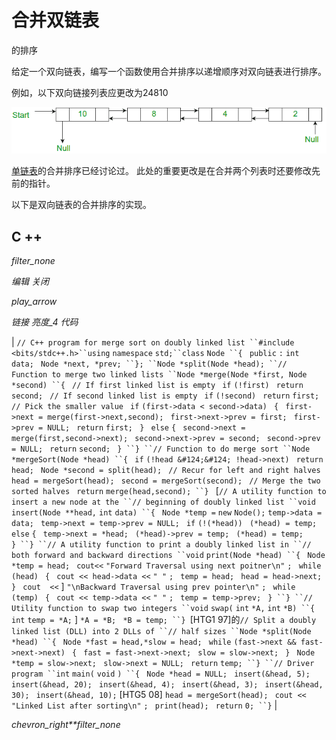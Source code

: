 # 合并双链表

的排序

给定一个双向链表，编写一个函数使用合并排序以递增顺序对双向链表进行排序。

例如，以下双向链接列表应更改为24810

![](img/61dcfe5f15a4317c70a1bea6d144f1b2.png)

[单链表](https://www.geeksforgeeks.org/merge-sort-for-linked-list/)的合并排序已经讨论过。 此处的重要更改是在合并两个列表时还要修改先前的指针。

以下是双向链表的合并排序的实现。

## C ++

*filter_none*

*编辑*
*关闭*

*play_arrow*

*链接*
*亮度_4*
*代码*

| `// C++ program for merge sort on doubly linked list ``#include <bits/stdc++.h>``using` `namespace` `std;``class` `Node ``{ ` `public` `:`​​ `int` `data; ` `Node *next, *prev; ``}; ``Node *split(Node *head); ``// Function to merge two linked lists ``Node *merge(Node *first, Node *second) ``{ ` `// If first linked list is empty ` `if` `(!first) ` `return` `second; ` `// If second linked list is empty ` `if` `(!second) ` `return` `first; ` `// Pick the smaller value ` `if` `(first->data < second->data) ` `{ ` `first->next = merge(first->next,second); ` `first->next->prev = first; ` `first->prev = NULL; ` `return` `first; ` `} ` `else` `{ ` `second->next = merge(first,second->next); ` `second->next->prev = second; ` `second->prev = NULL; ` `return` `second; ` `} ``} ``// Function to do merge sort ``Node *mergeSort(Node *head) ``{ ` `if` `(!head &#124;&#124; !head->next) ` `return` `head; ` `Node *second = split(head); ` `// Recur for left and right halves ` `head = mergeSort(head); ` `second = mergeSort(second); ` `// Merge the two sorted halves ` `return` `merge(head,second); ``} ` [`// A utility function to insert a new node at the ``// beginning of doubly linked list ``void` `insert(Node **head,` `int` `data) ``{ ` `Node *temp =` `new` `Node();` `temp->data = data; ` `temp->next = temp->prev = NULL; ` `if` `(!(*head)) ` `(*head) = temp; ` `else` `{ ` `temp->next = *head; ` `(*head)->prev = temp; ` `(*head) = temp; ` `} ``} ``// A utility function to print a doubly linked list in ``// both forward and backward directions ``void` `print(Node *head) ``{ ` `Node *temp = head; ` `cout<<` `"Forward Traversal using next poitner\n"` `; ` `while` `(head) ` `{ ` `cout << head->data <<` `" "` `; ` `temp = head; ` `head = head->next; ` `} ` `cout  <<` ] `"\nBackward Traversal using prev pointer\n"` `; ` `while` `(temp) ` `{ ` `cout << temp->data <<` `" "` `; ` `temp = temp->prev; ` `} ``} ``// Utility function to swap two integers ``void` `swap(` `int` `*A,` `int` `*B) ``{ ` `int` `temp = *A;` ] `*A = *B; ` `*B = temp; ``} `[HTG1 97]的`// Split a doubly linked list (DLL) into 2 DLLs of ``// half sizes ``Node *split(Node *head) ``{ ` `Node *fast = head,*slow = head; ` `while` `(fast->next && fast->next->next) ` `{ ` `fast = fast->next->next; ` `slow = slow->next; ` `} ` `Node *temp = slow->next; ` `slow->next = NULL; ` `return` `temp; ``} ``// Driver program ``int` `main(` `void` `) ``{ ` `Node *head = NULL; ` `insert(&head, 5); ` `insert(&head, 20); ` `insert(&head, 4); ` `insert(&head, 3); ` `insert(&head, 30); ` `insert(&head, 10);` [HTG5 08] `head = mergeSort(head); ` `cout <<` `"Linked List after sorting\n"` `; ` `print(head); ` `return` `0; ``}` |

*chevron_right**filter_none*